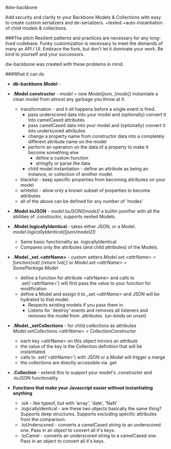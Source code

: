 #dw-backbone

Add security and clarity to your Backbone Models & Collections with easy to
create custom serializers and de-serializers. +tested +auto-instantiation of child models & collections.


###The pitch
Resilient patterns and practices are necessary for any long-lived codebase. 
Funky customization is necessary to meet the demands of many an API / UI.
Embrace the funk, but don't let it dominate your work. Be kind to yourself 
and your successors.

dw-backbone was created with these problems in mind.

###What it can do
* **db-backbone.Model** - 
* **.Model.constructor** - _model = new Model(json, [mode])_ instantiate a clean model from almost any garbage you throw at it.
    * transformation - and it all happens before a single event is fired.
        * pass underscored data into your model and (optionally) convert it into camelCased attributes
        * pass camelCased data into your model and (optionally) convert it into underscored attributes
        * change a property name from constructor data into a completely different attribute name on the model
        * perform an operation on the data of a property to make it become something else
            * define a custom function
            * stringify or parse the data
        * child model instantiation - define an attribute as being an instance, or collection of another model.
    * blacklist - keep specific properties from becoming attributes on your model
    * whitelist - allow only a known subset of properties to become attributes
    * all of the above can be defined for any number of 'modes'

* **.Model.toJSON** - _model.toJSON([mode])_ a builtin jsonifier with all the abilities of .constructor, supports nested Models.
* **.Model.logicallyIdentical** - takes either JSON, or a Model. _model.logicallyIdentical([json/model2])_
    * Same basic functionality as .logicallyIdentical
    * Compares only the attributes (and child attributes) of the Models.
* **.Model._set.\<attrName\>** - custom setters _Model.set.\<attrName\> 
= function(val) {return !val;}_ or _Model.set.\<attrName\> = SomePackage.Model_
    * define a function for attribute \<attrName\> and calls to .set('\<attrName\>') will first pass the value to your
    function for modification
    * define a Model and assign it to _\_set.\<attrName\>_ and JSON will be hydrated to that model. 
        * Respects existing models if you pass them in.
        * Listens for 'destroy' events and removes all listeners 
        and removes the model from .attributes. (un-binds on unset)
* **.Model._setCollections** - for child collections as attributes _Model.setCollections.\<attrName\> = CollectionConstructor_
    * each key \<attrName\> on this object mirrors an attribute
    * the value of the key is the Collection definition that will be instantiated.
    * calls to .set('\<attrName\>') with JSON or a Model will trigger a merge
    * the collections are directly accessible via .get
* **.Collection** - extend this to support your model's .constructor and .toJSON functionality

* **Functions that make your Javascript easier without instantiating anything**
    * .isA - like typeof, but with 'array', 'date', 'NaN'
    * .logicallyIdentical - are these two objects basically the same thing? Supports deep structures. Supports excluding specific attributes from the comparison.
    * .toUnderscored - converts a camelCased string to an underscored one. Pass in an object to convert all it's keys.
    * .toCamel - converts an underscored string to a camelCased one. Pass in an object to convert all it's keys.

##